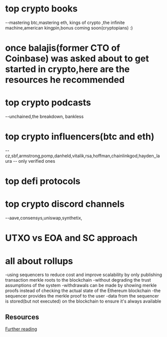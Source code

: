 # top crypto books
--mastering btc,mastering eth, kings of crypto ,the infinite machine,american kingpin,bonus coming soon(cryptopians) :)
# once balajis(former CTO of Coinbase) was asked about to get started in crypto,here are the resources he recommended
# top crypto podcasts
--unchained,the breakdown, bankless
# top crypto influencers(btc and eth)
--cz,sbf,armstrong,pomp,danheld,vitalik,rsa,hoffman,chainlinkgod,hayden,,laura -- only verified ones
# top defi protocols

# top crypto discord channels 
--aave,consensys,uniswap,synthetix,
# UTXO vs EOA and SC approach
# all about rollups

-using sequencers to reduce cost and improve scalability by only publishing transaction merkle roots to the blockchain
-without degrading the trust assumptions of the system
-withdrawals can be made by showing merkle proofs instead of checking the actual state of 
 the Ethereum blockchain
-the sequencer provides the merkle proof to the user
-data from the sequencer is stored(but not executed) on the blockchain to ensure it's always available

## Resources

[Further reading](https://research.paradigm.xyz/rollups)<br>
